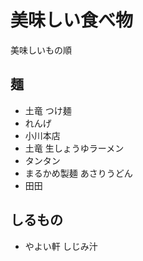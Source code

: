 # 美味しい食べ物
美味しいもの順
## 麺
* 土竜 つけ麺
* れんげ
* 小川本店
* 土竜 生しょうゆラーメン
* タンタン
* まるかめ製麺 あさりうどん
* 田田

## しるもの
* やよい軒 しじみ汁
